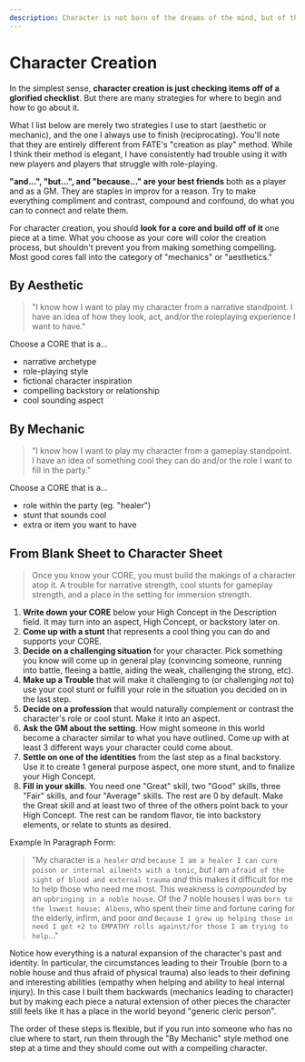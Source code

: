 ```yaml
---
description: Character is not born of the dreams of the mind, but of the sweat of the brow.
---
```


# Character Creation

In the simplest sense, **character creation is just checking items off of a glorified checklist**. But there are many strategies for where to begin and how to go about it.

What I list below are merely two strategies I use to start (aesthetic or mechanic), and the one I always use to finish (reciprocating). You'll note that they are entirely different from FATE's "creation as play" method. While I think their method is elegant, I have consistently had trouble using it with new players and players that struggle with role-playing.

**"and...", "but...", and "because..." are your best friends** both as a player and as a GM. They are staples in improv for a reason. Try to make everything compliment and contrast, compound and confound, do what you can to connect and relate them.

For character creation, you should **look for a core and build off of it** one piece at a time. What you choose as your core will color the creation process, but shouldn't prevent you from making something compelling. Most good cores fall into the category of "mechanics" or "aesthetics."

## By Aesthetic
> "I know how I want to play my character from a narrative standpoint. I have an idea of how they look, act, and/or the roleplaying experience I want to have."

Choose a CORE that is a...

- narrative archetype
- role-playing style
- fictional character inspiration
- compelling backstory or relationship
- cool sounding aspect

## By Mechanic
> "I know how I want to play my character from a gameplay standpoint. I have an idea of something cool they can do and/or the role I want to fill in the party."

Choose a CORE that is a...

- role within the party (eg. "healer")
- stunt that sounds cool
- extra or item you want to have

## From Blank Sheet to Character Sheet
> Once you know your CORE, you must build the makings of a character atop it. A trouble for narrative strength, cool stunts for gameplay strength, and a place in the setting for immersion strength.

1. **Write down your CORE** below your High Concept in the Description field. It may turn into an aspect, High Concept, or backstory later on.
2. **Come up with a stunt** that represents a cool thing you can do and supports your CORE.
3. **Decide on a challenging situation** for your character. Pick something you know will come up in general play (convincing someone, running into battle, fleeing a battle, aiding the weak, challenging the strong, etc).
4. **Make up a Trouble** that will make it challenging to (or challenging _not_ to) use your cool stunt or fulfill your role in the situation you decided on in the last step.
6. **Decide on a profession** that would naturally complement or contrast the character's role or cool stunt. Make it into an aspect.
7. **Ask the GM about the setting**. How might someone in this world become a character similar to what you have outlined. Come up with at least 3 different ways your character could come about.
8. **Settle on one of the identities** from the last step as a final backstory. Use it to create 1 general purpose aspect, one more stunt, and to finalize your High Concept.
9. **Fill in your skills**. You need one "Great" skill, two "Good" skills, three "Fair" skills, and four "Average" skills. The rest are 0 by default. Make the Great skill and at least two of three of the others point back to your High Concept. The rest can be random flavor, tie into backstory elements, or relate to stunts as desired.

Example In Paragraph Form:

> "My character is `a healer` _and_ `because I am a healer I can cure poison or internal ailments with a tonic`, _but_ I am `afraid of the sight of blood and external trauma` _and_ this makes it difficult for me to help those who need me most. This weakness is _compounded_ by an `upbringing in a noble house`. Of the 7 noble houses I was `born to the lowest house: Albens`, who spent their time and fortune caring for the elderly, infirm, and poor _and_ `Because I grew up helping those in need I get +2 to EMPATHY rolls against/for those I am trying to help`..."

Notice how everything is a natural expansion of the character's past and identity. In particular, the circumstances leading to their Trouble (born to a noble house and thus afraid of physical trauma) also leads to their defining and interesting abilities (empathy when helping and ability to heal internal injury). In this case I built them backwards (mechanics leading to character) but by making each piece a natural extension of other pieces the character still feels like it has a place in the world beyond "generic cleric person".

The order of these steps is flexible, but if you run into someone who has no clue where to start, run them through the "By Mechanic" style method one step at a time and they should come out with a compelling character.
